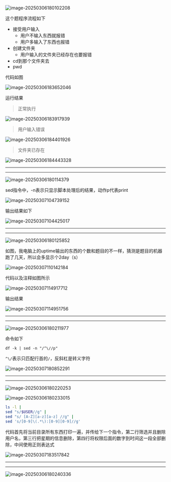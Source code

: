 ![image-20250306180102208](./img/06%20linux%20command/image-20250306180102208.png)

这个题程序流程如下

- 接受用户输入
  - 用户不输入东西就报错
  - 用户多输入了东西也报错
- 创建文件夹
  - 用户输入的文件夹已经存在也要报错
- cd到那个文件夹去
- pwd

代码如图

![image-20250306183652046](./img/06%20linux%20command/image-20250306183652046.png)

运行结果

> 正常执行

![image-20250306183917939](./img/06%20linux%20command/image-20250306183917939.png)

> 用户输入错误

![image-20250306184401926](./img/06%20linux%20command/image-20250306184401926.png)

> 文件夹已存在

![image-20250306184443328](./img/06%20linux%20command/image-20250306184443328.png)

---

---

![image-20250306180114379](./img/06%20linux%20command/image-20250306180114379.png)

sed指令中，-n表示只显示脚本处理后的结果，动作p代表print

![image-20250307104739152](./img/06%20linux%20command/image-20250307104739152.png)

输出结果如下

![image-20250307104425017](./img/06%20linux%20command/image-20250307104425017.png)

---

---

![image-20250306180125852](./img/06%20linux%20command/image-20250306180125852.png)

如图，我电脑上的uptime输出的东西的个数和题目的不一样，猜测是题目的机器跑了几天，所以会多显示个2day（s）

![image-20250307110142184](./img/06%20linux%20command/image-20250307110142184.png)

代码以及注释如图所示

![image-20250307114917712](./img/06%20linux%20command/image-20250307114917712.png)

输出结果

![image-20250307114951756](./img/06%20linux%20command/image-20250307114951756.png)

---

---

![image-20250306180211977](./img/06%20linux%20command/image-20250306180211977.png)

命令如下

```
df -k | sed -n "/^\//p"
```

`^\/`表示只匹配行首的`/`，反斜杠是转义字符

![image-20250307180852291](./img/06%20linux%20command/image-20250307180852291.png)

---

---

![image-20250306180220253](./img/06%20linux%20command/image-20250306180220253.png)

![image-20250306180233015](./img/06%20linux%20command/image-20250306180233015.png)

```sh
ls -l | 
sed "s/$USER//g" | 
sed "s/ [A-Z][a-z][a-z] //g" | 
sed 's/[0-9]\(.*\):[0-9][0-9]//g'
```

代码首先将当前目录所有东西打印一遍，并传给下一个指令，第二行筛选并且删除用户名，第三行把星期的信息删除，第四行将权限后面的数字到时间这一段全部删除，中间使用正则表达式

![image-20250307183517842](./img/06%20linux%20command/image-20250307183517842.png)

---

---

![image-20250306180240336](./img/06%20linux%20command/image-20250306180240336.png)